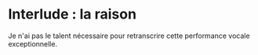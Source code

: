 # Interlude : la raison

Je n'ai pas le talent nécessaire pour retranscrire cette performance vocale exceptionnelle.
